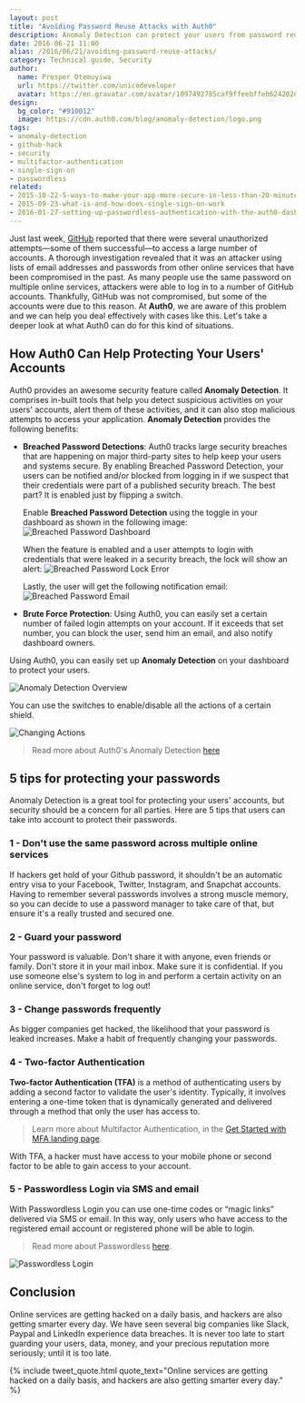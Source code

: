 ```yaml
---
layout: post
title: "Avoiding Password Reuse Attacks with Auth0"
description: Anomaly Detection can protect your users from password reuse attacks
date: 2016-06-21 11:00
alias: /2016/06/21/avoiding-password-reuse-attacks/
category: Technical guide, Security
author:
  name: Prosper Otemuyiwa
  url: https://twitter.com/unicodeveloper
  avatar: https://en.gravatar.com/avatar/1097492785caf9ffeebffeb624202d8f?s=200
design:
  bg_color: "#910012"
  image: https://cdn.auth0.com/blog/anomaly-detection/logo.png
tags:
- anomaly-detection
- github-hack
- security
- multifactor-authentication
- single-sign-on
- passwordless
related:
- 2015-10-22-5-ways-to-make-your-app-more-secure-in-less-than-20-minutes
- 2015-09-23-what-is-and-how-does-single-sign-on-work
- 2016-01-27-setting-up-passwordless-authentication-with-the-auth0-dashboard
---
```


Just last week, [GitHub](https://github.com/blog/2190-github-security-update-reused-password-attack) reported that there were several unauthorized attempts—some of them successful—to access a large number of accounts. A thorough investigation revealed that it was an attacker using lists of email addresses and passwords from other online services that have been compromised in the past. As many people use the same password on multiple online services, attackers were able to log in to a number of GitHub accounts. Thankfully, GitHub was not compromised, but some of the accounts were due to this reason.
At **Auth0**, we are aware of this problem and we can help you deal effectively with cases like this. Let's take a deeper look at what Auth0 can do for this kind of situations.  

##  How Auth0 Can Help Protecting Your Users' Accounts

Auth0 provides an awesome security feature called **Anomaly Detection**. It comprises in-built tools that help you detect suspicious activities on your users' accounts, alert them of these activities, and it can also stop malicious attempts to access your application. **Anomaly Detection** provides the following benefits:

- **Breached Password Detections**: Auth0 tracks large security breaches that are happening on major third-party sites to help keep your users and systems secure. By enabling Breached Password Detection, your users can be notified and/or blocked from logging in if we suspect that their credentials were part of a published security breach. The best part? It is enabled just by flipping a switch.

    Enable **Breached Password Detection** using the toggle in your dashboard as shown in the following image:
    <img src="http://cdn.auth0.com/blog/anomaly-detection/breached-pass-dashboard.png" alt="Breached Password Dashboard"/>

    When the feature is enabled and a user attempts to login with credentials that were leaked in a security breach, the lock will show an alert:
    <img src="http://cdn.auth0.com/blog/anomaly-detection/breached-pass-lock.png" alt="Breached Password Lock Error"/>

    Lastly, the user will get the following notification email:
    <img src="https://cdn.auth0.com/blog/anomaly-detection/breached-pass-email3.png" alt="Breached Password Email" />


- **Brute Force Protection**: Using Auth0, you can easily set a certain number of failed login attempts on your account. If it exceeds that set number, you can block the user, send him an email, and also notify dashboard owners.

Using Auth0, you can easily set up **Anomaly Detection** on your dashboard to protect your users.

<img src="https://cdn.auth0.com/docs/media/articles/anomaly-detection/anomaly-detection-overview.png" alt="Anomaly Detection Overview"/>

You can use the switches to enable/disable all the actions of a certain shield.

<img src="https://cdn.auth0.com/docs/media/articles/anomaly-detection/changing-actions.png" alt="Changing Actions" />

> Read more about Auth0's Anomaly Detection [here](https://auth0.com/docs/anomaly-detection)

## 5 tips for protecting your passwords

Anomaly Detection is a great tool for protecting your users' accounts, but security should be a concern for all parties. Here are 5 tips that users can take into account to protect their passwords.

### 1 - Don't use the same password across multiple online services

If hackers get hold of your Github password, it shouldn't be an automatic entry visa to your Facebook, Twitter, Instagram, and Snapchat accounts. Having to remember several passwords involves a strong muscle memory, so you can decide to use a password manager to take care of that, but ensure it's a really trusted and secured one.

### 2 - Guard your password

Your password is valuable. Don't share it with anyone, even friends or family. Don't store it in your mail inbox. Make sure it is confidential. If you use someone else's system to log in and perform a certain activity on an online service, don't forget to log out!

### 3 - Change passwords frequently

As bigger companies get hacked, the likelihood that your password is leaked increases. Make a habit of frequently changing your passwords.

### 4 - Two-factor Authentication

**Two-factor Authentication (TFA)** is a method of authenticating users by adding a second factor to validate the user's identity. Typically, it involves entering a one-time token that is dynamically generated and delivered through a method that only the user has access to.

> Learn more about Multifactor Authentication, in the [Get Started with MFA landing page](https://auth0.com/learn/get-started-with-mfa).

With TFA, a hacker must have access to your mobile phone or second factor to be able to gain access to your account.

### 5 - Passwordless Login via SMS and email

With Passwordless Login you can use one-time codes or “magic links” delivered via SMS or email. In this way, only users who have access to the registered email account or registered phone will be able to login.

> Read more about Passwordless [here](https://auth0.com/blog/2015/09/30/auth0-passwordless-email-authentication-and-sms-login-without-passwords/).

![Passwordless Login](https://cdn.auth0.com/blog/passwordless/pwdless-locks.png)

## Conclusion

Online services are getting hacked on a daily basis, and hackers are also getting smarter every day. We have seen several big companies like Slack, Paypal and LinkedIn experience data breaches. It is never too late to start guarding your users, data, money, and your precious reputation more seriously; until it is too late.

{% include tweet_quote.html quote_text="Online services are getting hacked on a daily basis, and hackers are also getting smarter every day." %}
